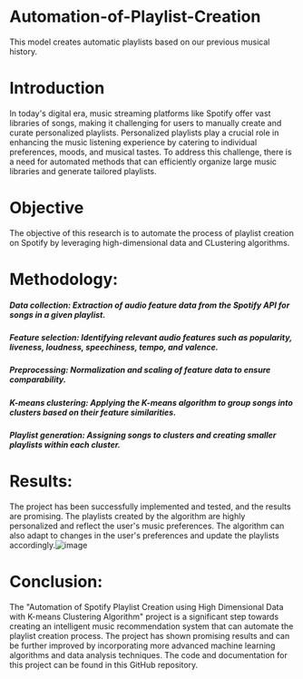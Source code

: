 # Automation-of-Playlist-Creation
This model creates automatic playlists based on our previous musical history.

# Introduction
In today's digital era, music streaming platforms like Spotify offer vast libraries of songs, making it challenging for users to manually create and curate personalized playlists. Personalized playlists play a crucial role in enhancing the music listening experience by catering to individual preferences, moods, and musical tastes. To address this challenge, there is a need for automated methods that can efficiently organize large music libraries and generate tailored playlists.

# Objective
The objective of this research is to automate the process of playlist creation on Spotify by leveraging high-dimensional data and CLustering algorithms.

# Methodology:
##### Data collection: Extraction of audio feature data from the Spotify API for songs in a given playlist.
##### Feature selection: Identifying relevant audio features such as popularity, liveness, loudness, speechiness, tempo, and valence.
##### Preprocessing: Normalization and scaling of feature data to ensure comparability.
##### K-means clustering: Applying the K-means algorithm to group songs into clusters based on their feature similarities.
##### Playlist generation: Assigning songs to clusters and creating smaller playlists within each cluster.

# Results:
The project has been successfully implemented and tested, and the results are promising. 
The playlists created by the algorithm are highly personalized and reflect the user's music preferences. The algorithm can also adapt to changes in the user's preferences and update the playlists accordingly.![image](https://github.com/MANOJTHECODE/Automation-of-Playlist/assets/92300261/7892d219-c458-4b5c-b073-43b78d5ad773)

# Conclusion:
The "Automation of Spotify Playlist Creation using High Dimensional Data with K-means Clustering Algorithm" project is a significant step towards creating an intelligent music recommendation system that can automate the playlist creation process. The project has shown promising results and can be further improved by incorporating more advanced machine learning algorithms and data analysis techniques. The code and documentation for this project can be found in this GitHub repository.

